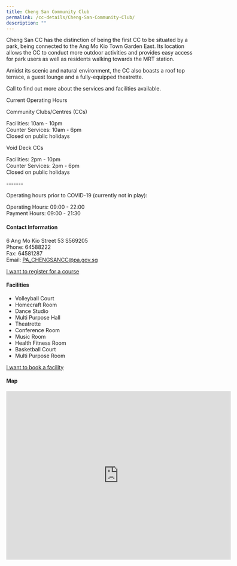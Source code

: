 ```yaml
---
title: Cheng San Community Club
permalink: /cc-details/Cheng-San-Community-Club/
description: ""
---
```

Cheng San CC has the distinction of being the first CC to be situated by a park, being connected to the Ang Mo Kio Town Garden East. Its location allows the CC to conduct more outdoor activities and provides easy access for park users as well as residents walking towards the MRT station.

Amidst its scenic and natural environment, the CC also boasts a roof top terrace, a guest lounge and a fully-equipped theatrette.

Call to find out more about the services and facilities available.

Current Operating Hours  
  
Community Clubs/Centres (CCs)  
  
Facilities: 10am - 10pm  
Counter Services: 10am - 6pm  
Closed on public holidays  
  
Void Deck CCs  
  
Facilities: 2pm - 10pm  
Counter Services: 2pm - 6pm  
Closed on public holidays  
  
\-------  
  
Operating hours prior to COVID-19 (currently not in play):

Operating Hours: 09:00 - 22:00  
Payment Hours: 09:00 - 21:30

#### Contact Information

6 Ang Mo Kio Street 53 S569205  
Phone: 64588222  
Fax: 64581287  
Email: [PA\_CHENGSANCC@pa.gov.sg](mailto:PA_CHENGSANCC@pa.gov.sg)  

[I want to register for a course](https://www.onepa.gov.sg/)

#### Facilities

*   Volleyball Court
*   Homecraft Room
*   Dance Studio
*   Multi Purpose Hall
*   Theatrette
*   Conference Room
*   Music Room
*   Health Fitness Room
*   Basketball Court
*   Multi Purpose Room

[I want to book a facility](https://www.onepa.gov.sg/)

#### Map

<iframe src="https://www.google.com/maps/embed?pb=!1m18!1m12!1m3!1d3988.674350385779!2d103.84713961399757!3d1.3720778618876779!2m3!1f0!2f0!3f0!3m2!1i1024!2i768!4f13.1!3m3!1m2!1s0x31da16e66d988c3d%3A0x1c52df010e1a6acd!2sCheng%20San%20Community%20Club!5e0!3m2!1sen!2ssg!4v1662009865821!5m2!1sen!2ssg" width="600" height="450" style="border:0;" allowfullscreen="" loading="lazy" ></iframe>